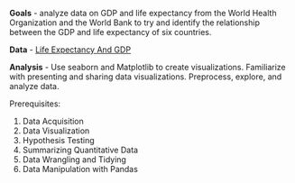 **Goals** - analyze data on GDP and life expectancy from the World Health Organization and the World Bank to try and identify the relationship between the GDP and life expectancy of six countries.



**Data** - [Life Expectancy And GDP](https://content.codecademy.com/PRO/paths/data-science/Life-Expectancy-and-GDP-Starter.zip?_gl=1*5vjp5f*_ga*MTYzMDAxODI0My4xNjk4MzkzMjQx*_ga_3LRZM6TM9L*MTY5ODgzMzc3OS4xMC4xLjE2OTg4MzM4MzQuNS4wLjA. "Life Expectancy And GDP")

**Analysis** - Use seaborn and Matplotlib to create visualizations.
Familiarize with presenting and sharing data visualizations.
Preprocess, explore, and analyze data.

Prerequisites:
1. Data Acquisition
2. Data Visualization
3. Hypothesis Testing
4. Summarizing Quantitative Data
5. Data Wrangling and Tidying
6. Data Manipulation with Pandas
